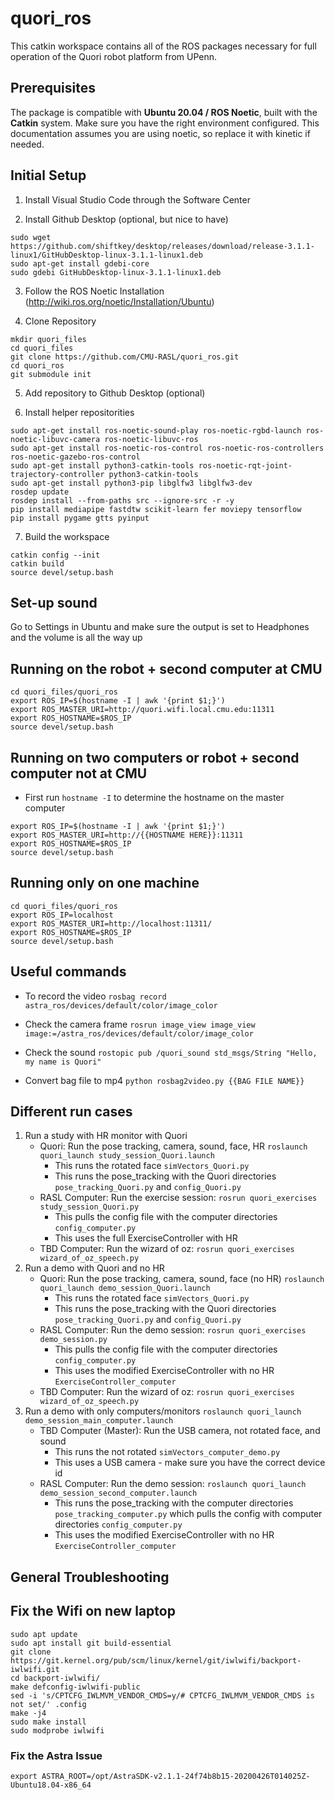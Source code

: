 # quori_ros

This catkin workspace contains all of the ROS packages necessary for full operation of the Quori robot platform from UPenn.

## Prerequisites

The package is compatible with **Ubuntu 20.04 / ROS Noetic**, built with the **Catkin** system. Make sure you have the right environment configured. This documentation assumes you are using noetic, so replace it with kinetic if needed.

## Initial Setup

1. Install Visual Studio Code through the Software Center

2. Install Github Desktop (optional, but nice to have)
```
sudo wget https://github.com/shiftkey/desktop/releases/download/release-3.1.1-linux1/GitHubDesktop-linux-3.1.1-linux1.deb
sudo apt-get install gdebi-core 
sudo gdebi GitHubDesktop-linux-3.1.1-linux1.deb
```

3. Follow the ROS Noetic Installation (http://wiki.ros.org/noetic/Installation/Ubuntu)

4. Clone Repository
```
mkdir quori_files
cd quori_files
git clone https://github.com/CMU-RASL/quori_ros.git
cd quori_ros
git submodule init
```

5. Add repository to Github Desktop (optional)

6. Install helper repositorities
```
sudo apt-get install ros-noetic-sound-play ros-noetic-rgbd-launch ros-noetic-libuvc-camera ros-noetic-libuvc-ros
sudo apt-get install ros-noetic-ros-control ros-noetic-ros-controllers ros-noetic-gazebo-ros-control
sudo apt-get install python3-catkin-tools ros-noetic-rqt-joint-trajectory-controller python3-catkin-tools
sudo apt-get install python3-pip libglfw3 libglfw3-dev
rosdep update
rosdep install --from-paths src --ignore-src -r -y
pip install mediapipe fastdtw scikit-learn fer moviepy tensorflow
pip install pygame gtts pyinput
```

7. Build the workspace
```
catkin config --init
catkin build
source devel/setup.bash
```
## Set-up sound
Go to Settings in Ubuntu and make sure the output is set to Headphones and the volume is all the way up


## Running on the robot + second computer at CMU
```
cd quori_files/quori_ros
export ROS_IP=$(hostname -I | awk '{print $1;}')
export ROS_MASTER_URI=http://quori.wifi.local.cmu.edu:11311 
export ROS_HOSTNAME=$ROS_IP
source devel/setup.bash
```

## Running on two computers or robot + second computer not at CMU
- First run `hostname -I` to determine the hostname on the master computer
```
export ROS_IP=$(hostname -I | awk '{print $1;}')
export ROS_MASTER_URI=http://{{HOSTNAME HERE}}:11311 
export ROS_HOSTNAME=$ROS_IP
source devel/setup.bash
```

## Running only on one machine
```
cd quori_files/quori_ros
export ROS_IP=localhost
export ROS_MASTER_URI=http://localhost:11311/ 
export ROS_HOSTNAME=$ROS_IP
source devel/setup.bash
```

## Useful commands

- To record the video `rosbag record astra_ros/devices/default/color/image_color`

- Check the camera frame `rosrun image_view image_view image:=/astra_ros/devices/default/color/image_color`

- Check the sound `rostopic pub /quori_sound std_msgs/String "Hello, my name is Quori"`

- Convert bag file to mp4 `python rosbag2video.py {{BAG FILE NAME}}`

## Different run cases

1. Run a study with HR monitor with Quori
    - Quori: Run the pose tracking, camera, sound, face, HR `roslaunch quori_launch study_session_Quori.launch`
        - This runs the rotated face `simVectors_Quori.py`
        - This runs the pose_tracking with the Quori directories `pose_tracking_Quori.py` and `config_Quori.py`
    - RASL Computer: Run the exercise session: `rosrun quori_exercises study_session_Quori.py`
        - This pulls the config file with the computer directories `config_computer.py`
        - This uses the full ExerciseController with HR
    - TBD Computer: Run the wizard of oz: `rosrun quori_exercises wizard_of_oz_speech.py`
2. Run a demo with Quori and no HR
    - Quori: Run the pose tracking, camera, sound, face (no HR) `roslaunch quori_launch demo_session_Quori.launch`
        - This runs the rotated face `simVectors_Quori.py`
        - This runs the pose_tracking with the Quori directories `pose_tracking_Quori.py` and `config_Quori.py`
    - RASL Computer: Run the demo session: `rosrun quori_exercises demo_session.py`
        - This pulls the config file with the computer directories `config_computer.py`
        - This uses the modified ExerciseController with no HR `ExerciseController_computer`
    - TBD Computer: Run the wizard of oz: `rosrun quori_exercises wizard_of_oz_speech.py`
3. Run a demo with only computers/monitors `roslaunch quori_launch demo_session_main_computer.launch`
    - TBD Computer (Master): Run the USB camera, not rotated face, and sound
        - This runs the not rotated `simVectors_computer_demo.py`
        - This uses a USB camera - make sure you have the correct device id
    - RASL Computer: Run the demo session: `roslaunch quori_launch demo_session_second_computer.launch`
        - This runs the pose_tracking with the computer directories `pose_tracking_computer.py` which pulls the config with computer directories `config_computer.py`
        - This uses the modified ExerciseController with no HR `ExerciseController_computer`

## General Troubleshooting

## Fix the Wifi on new laptop
```
sudo apt update
sudo apt install git build-essential
git clone https://git.kernel.org/pub/scm/linux/kernel/git/iwlwifi/backport-iwlwifi.git
cd backport-iwlwifi/
make defconfig-iwlwifi-public
sed -i 's/CPTCFG_IWLMVM_VENDOR_CMDS=y/# CPTCFG_IWLMVM_VENDOR_CMDS is not set/' .config
make -j4
sudo make install
sudo modprobe iwlwifi
```

### Fix the Astra Issue
`export ASTRA_ROOT=/opt/AstraSDK-v2.1.1-24f74b8b15-20200426T014025Z-Ubuntu18.04-x86_64`
